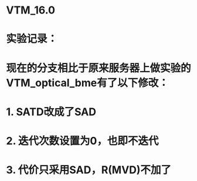 # VTM_16.0
# 实验记录：
# 现在的分支相比于原来服务器上做实验的VTM_optical_bme有了以下修改：
#   1. SATD改成了SAD
#   2. 迭代次数设置为0，也即不迭代
#   3. 代价只采用SAD，R(MVD)不加了
